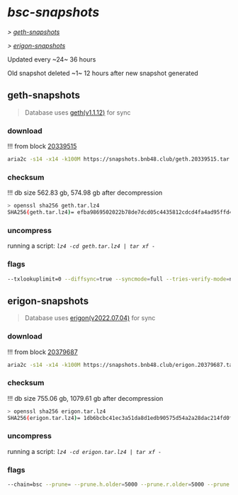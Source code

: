 # *bsc-snapshots*


*\> [geth-snapshots](#geth-snapshots)*

*\> [erigon-snapshots](#erigon-snapshots)*

Updated every ~24~ 36 hours

Old snapshot deleted ~1~ 12 hours after new snapshot generated

## geth-snapshots


> Database uses [geth(v1.1.12)](https://github.com/bnb-chain/bsc/releases/tag/v1.1.12) for sync


### download

<!-- begin_geth -->

!!! from block [20339515](https://bscscan.com/block/20339515)
```bash
aria2c -s14 -x14 -k100M https://snapshots.bnb48.club/geth.20339515.tar.lz4 -o geth.tar.lz4
```


### checksum


!!! db size 562.83 gb, 574.98 gb after decompression
```bash
> openssl sha256 geth.tar.lz4
SHA256(geth.tar.lz4)= efba9869502022b78de7dcd05c4435812cdcd4fa4ad95ffd4eb08d6a1055d463
```

<!-- end_geth -->

### uncompress


running a script: _`lz4 -cd geth.tar.lz4 | tar xf -`_


### flags


```bash
--txlookuplimit=0 --diffsync=true --syncmode=full --tries-verify-mode=none --pruneancient=true --diffblock=5000
```


## erigon-snapshots


> Database uses [erigon(v2022.07.04)](https://github.com/ledgerwatch/erigon/releases/tag/v2022.07.04) for sync


### download

<!-- begin_erigon -->

!!! from block [20379687](https://bscscan.com/block/20379687)
```bash
aria2c -s14 -x14 -k100M https://snapshots.bnb48.club/erigon.20379687.tar.lz4 -o erigon.tar.lz4
```


### checksum


!!! db size 755.06 gb, 1079.61 gb after decompression
```bash
> openssl sha256 erigon.tar.lz4
SHA256(erigon.tar.lz4)= 1db6bcbc41ec3a51da8d1edb90575d54a2a28dac214fd0fa9525ba8fcc676fa4
```

<!-- end_erigon -->

### uncompress


running a script: _`lz4 -cd erigon.tar.lz4 | tar xf -`_


### flags


```bash
--chain=bsc --prune= --prune.h.older=5000 --prune.r.older=5000 --prune.t.older=5000 --prune.c.older=5000 --db.pagesize=16k
```
